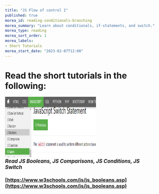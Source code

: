 ```yaml
---
title: "JS Flow of control I"
published: true
morea_id: reading-conditionals-branching
morea_summary: "Learn about conditionals, if-statements, and switch."
morea_type: reading
morea_sort_order: 1
morea_labels:
- Short Tutorials
morea_start_date: "2023-02-07T12:00"
---
```



# Read the short tutorials in the following:

<a href="https://www.w3schools.com/js/js_booleans.asp"><img height="200px" width="300px" src="W3Conditionals.png"></a>
<br><i><b><big>*Read JS Booleans, JS Comparisons, JS Conditions, JS Switch*</big></b></i>


### [https://www.w3schools.com/js/js_booleans.asp](https://www.w3schools.com/js/js_booleans.asp)